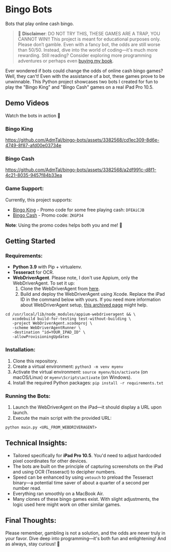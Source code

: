 # Bingo Bots

Bots that play online cash bingo.

> 🚫 **Disclaimer**: DO NOT TRY THIS, THESE GAMES ARE A TRAP, YOU CANNOT WIN!! This project is meant for educational
> purposes only. Please don’t gamble. Even with a fancy bot, the odds are still worse than 50/50. Instead, dive into the
> world of coding—it's much more rewarding. Still reading? Consider exploring more programming adventures or perhaps
> even [buying my book](https://github.com/AdmTal/emoji-puzzles).

Ever wondered if bots could change the odds of online cash bingo games? Well, they can't! Even with the assistance of a
bot, these games prove to be unwinnable. This Python project showcases two bots I created for fun to play the "Bingo
King" and "Bingo Cash" games on a real iPad Pro 10.5.

## Demo Videos

Watch the bots in action 🤖

### Bingo King

https://github.com/AdmTal/bingo-bots/assets/3382568/cd1ec309-8d6e-4749-8f87-afd00e03734e

### Bingo Cash

https://github.com/AdmTal/bingo-bots/assets/3382568/a2df991c-d8f1-4c21-8035-9457f84b33ea

### Game Support:

Currently, this project supports:

- [Bingo King](https://apps.apple.com/us/app/bingo-king-win-real-money/id1539845099) - Promo code for some free playing
  cash: `DFEAiCJB`
- [Bingo Cash](https://apps.apple.com/us/app/bingo-cash/id1522266397) - Promo code: `ZKGP34 `

**Note**: Using the promo codes helps both you and me! 🎉

## Getting Started

### Requirements:

- **Python 3.9** with Pip + virtualenv.
- **Tesseract** for OCR.
- **WebDriverAgent**. Please note, I don't use Appium, only the WebDriverAgent. To set it up:
    1. Clone the WebDriverAgent from [here](https://github.com/facebookarchive/WebDriverAgent/).
    2. Build and deploy the WebDriverAgent using Xcode. Replace the iPad ID in the command below with yours. If you need
       more information about WebDriverAgent
       setup, [this archived page](https://github.com/facebookarchive/WebDriverAgent/) might help.

```
cd /usr/local/lib/node_modules/appium-webdriveragent && \
   xcodebuild build-for-testing test-without-building \
   -project WebDriverAgent.xcodeproj \
   -scheme WebDriverAgentRunner \
   -destination "id=YOUR_IPAD_ID" \
   -allowProvisioningUpdates
```

### Installation:

1. Clone this repository.
2. Create a virtual environment: `python3 -m venv myenv`
3. Activate the virtual environment: `source myenv/bin/activate` (on macOS/Linux) or `myenv\Scripts\activate` (on
   Windows).
4. Install the required Python packages: `pip install -r requirements.txt`

### Running the Bots:

1. Launch the WebDriverAgent on the iPad—it should display a URL upon launch.
2. Execute the main script with the provided URL:

```
python main.py <URL_FROM_WEBDRIVERAGENT>
```

## Technical Insights:

- Tailored specifically for **iPad Pro 10.5**. You'd need to adjust hardcoded pixel coordinates for other devices.
- The bots are built on the principle of capturing screenshots on the iPad and using OCR (Tesseract) to decipher
  numbers.
- Speed can be enhanced by using `vmtouch` to preload the Tesseract binary—a potential time saver of about a quarter of
  a second per number read.
- Everything ran smoothly on a MacBook Air.
- Many clones of these bingo games exist. With slight adjustments, the logic used here might work on other similar
  games.

## Final Thoughts:

Please remember, gambling is not a solution, and the odds are never truly in your favor. Dive deep into programming—it's
both fun and enlightening! And as always, stay curious! 🚀